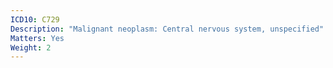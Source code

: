 ```yaml
---
ICD10: C729
Description: "Malignant neoplasm: Central nervous system, unspecified"
Matters: Yes
Weight: 2
---
```


